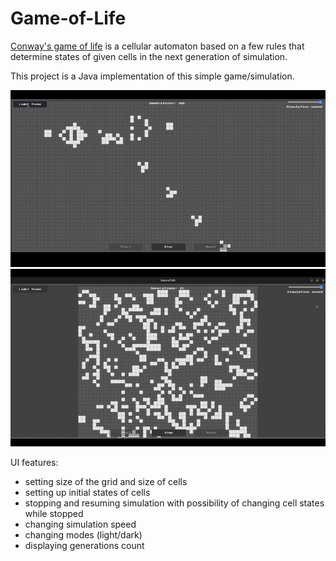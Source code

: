 # Game-of-Life
[Conway's game of life](https://en.wikipedia.org/wiki/Conway%27s_Game_of_Life) is a cellular automaton based on a few rules that determine states of given cells in the next generation of simulation.

This project is a Java implementation of this simple game/simulation.

![Alt Text](https://github.com/NCCMNT/Game-of-Life/blob/desc/description_files/showcase_1.gif)
![Alt Text](https://github.com/NCCMNT/Game-of-Life/blob/desc/description_files/showcase_2.gif)


UI features:
- setting size of the grid and size of cells
- setting up initial states of cells
- stopping and resuming simulation with possibility of changing cell states while stopped
- changing simulation speed
- changing modes (light/dark)
- displaying generations count
